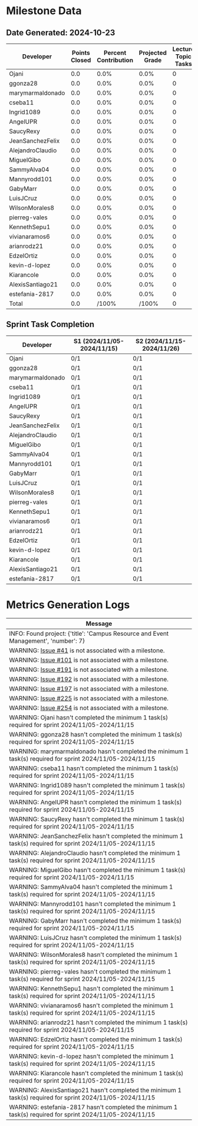 # Milestone Data

## Date Generated: 2024-10-23
| Developer | Points Closed | Percent Contribution | Projected Grade | Lecture Topic Tasks |
| --------- | ------------- | -------------------- | --------------- | ------------------- |
| Ojani | 0.0 | 0.0% | 0.0% | 0 |
| ggonza28 | 0.0 | 0.0% | 0.0% | 0 |
| marymarmaldonado | 0.0 | 0.0% | 0.0% | 0 |
| cseba11 | 0.0 | 0.0% | 0.0% | 0 |
| Ingrid1089 | 0.0 | 0.0% | 0.0% | 0 |
| AngelUPR | 0.0 | 0.0% | 0.0% | 0 |
| SaucyRexy | 0.0 | 0.0% | 0.0% | 0 |
| JeanSanchezFelix | 0.0 | 0.0% | 0.0% | 0 |
| AlejandroClaudio | 0.0 | 0.0% | 0.0% | 0 |
| MiguelGibo | 0.0 | 0.0% | 0.0% | 0 |
| SammyAlva04 | 0.0 | 0.0% | 0.0% | 0 |
| Mannyrodd101 | 0.0 | 0.0% | 0.0% | 0 |
| GabyMarr | 0.0 | 0.0% | 0.0% | 0 |
| LuisJCruz | 0.0 | 0.0% | 0.0% | 0 |
| WilsonMorales8 | 0.0 | 0.0% | 0.0% | 0 |
| pierreg-vales | 0.0 | 0.0% | 0.0% | 0 |
| KennethSepu1 | 0.0 | 0.0% | 0.0% | 0 |
| vivianaramos6 | 0.0 | 0.0% | 0.0% | 0 |
| arianrodz21 | 0.0 | 0.0% | 0.0% | 0 |
| EdzelOrtiz | 0.0 | 0.0% | 0.0% | 0 |
| kevin-d-lopez | 0.0 | 0.0% | 0.0% | 0 |
| Kiarancole | 0.0 | 0.0% | 0.0% | 0 |
| AlexisSantiago21 | 0.0 | 0.0% | 0.0% | 0 |
| estefania-2817 | 0.0 | 0.0% | 0.0% | 0 |
| Total | 0.0 | /100% | /100% | 0 |


## Sprint Task Completion

| Developer | S1 (2024/11/05-2024/11/15) | S2 (2024/11/15-2024/11/26) |
|---|---|---|
| Ojani | 0/1 | 0/1 |
| ggonza28 | 0/1 | 0/1 |
| marymarmaldonado | 0/1 | 0/1 |
| cseba11 | 0/1 | 0/1 |
| Ingrid1089 | 0/1 | 0/1 |
| AngelUPR | 0/1 | 0/1 |
| SaucyRexy | 0/1 | 0/1 |
| JeanSanchezFelix | 0/1 | 0/1 |
| AlejandroClaudio | 0/1 | 0/1 |
| MiguelGibo | 0/1 | 0/1 |
| SammyAlva04 | 0/1 | 0/1 |
| Mannyrodd101 | 0/1 | 0/1 |
| GabyMarr | 0/1 | 0/1 |
| LuisJCruz | 0/1 | 0/1 |
| WilsonMorales8 | 0/1 | 0/1 |
| pierreg-vales | 0/1 | 0/1 |
| KennethSepu1 | 0/1 | 0/1 |
| vivianaramos6 | 0/1 | 0/1 |
| arianrodz21 | 0/1 | 0/1 |
| EdzelOrtiz | 0/1 | 0/1 |
| kevin-d-lopez | 0/1 | 0/1 |
| Kiarancole | 0/1 | 0/1 |
| AlexisSantiago21 | 0/1 | 0/1 |
| estefania-2817 | 0/1 | 0/1 |
# Metrics Generation Logs

| Message |
| ------- |
| INFO: Found project: {'title': 'Campus Resource and Event Management', 'number': 7} |
| WARNING: [Issue #41](https://github.com/uprm-inso4101-2024-2025-s1/semester-project-campus-resource-and-event-management/issues/41) is not associated with a milestone. |
| WARNING: [Issue #101](https://github.com/uprm-inso4101-2024-2025-s1/semester-project-campus-resource-and-event-management/issues/101) is not associated with a milestone. |
| WARNING: [Issue #191](https://github.com/uprm-inso4101-2024-2025-s1/semester-project-campus-resource-and-event-management/issues/191) is not associated with a milestone. |
| WARNING: [Issue #192](https://github.com/uprm-inso4101-2024-2025-s1/semester-project-campus-resource-and-event-management/issues/192) is not associated with a milestone. |
| WARNING: [Issue #197](https://github.com/uprm-inso4101-2024-2025-s1/semester-project-campus-resource-and-event-management/issues/197) is not associated with a milestone. |
| WARNING: [Issue #225](https://github.com/uprm-inso4101-2024-2025-s1/semester-project-campus-resource-and-event-management/issues/225) is not associated with a milestone. |
| WARNING: [Issue #254](https://github.com/uprm-inso4101-2024-2025-s1/semester-project-campus-resource-and-event-management/issues/254) is not associated with a milestone. |
| WARNING: Ojani hasn't completed the minimum 1 task(s) required for sprint 2024/11/05-2024/11/15 |
| WARNING: ggonza28 hasn't completed the minimum 1 task(s) required for sprint 2024/11/05-2024/11/15 |
| WARNING: marymarmaldonado hasn't completed the minimum 1 task(s) required for sprint 2024/11/05-2024/11/15 |
| WARNING: cseba11 hasn't completed the minimum 1 task(s) required for sprint 2024/11/05-2024/11/15 |
| WARNING: Ingrid1089 hasn't completed the minimum 1 task(s) required for sprint 2024/11/05-2024/11/15 |
| WARNING: AngelUPR hasn't completed the minimum 1 task(s) required for sprint 2024/11/05-2024/11/15 |
| WARNING: SaucyRexy hasn't completed the minimum 1 task(s) required for sprint 2024/11/05-2024/11/15 |
| WARNING: JeanSanchezFelix hasn't completed the minimum 1 task(s) required for sprint 2024/11/05-2024/11/15 |
| WARNING: AlejandroClaudio hasn't completed the minimum 1 task(s) required for sprint 2024/11/05-2024/11/15 |
| WARNING: MiguelGibo hasn't completed the minimum 1 task(s) required for sprint 2024/11/05-2024/11/15 |
| WARNING: SammyAlva04 hasn't completed the minimum 1 task(s) required for sprint 2024/11/05-2024/11/15 |
| WARNING: Mannyrodd101 hasn't completed the minimum 1 task(s) required for sprint 2024/11/05-2024/11/15 |
| WARNING: GabyMarr hasn't completed the minimum 1 task(s) required for sprint 2024/11/05-2024/11/15 |
| WARNING: LuisJCruz hasn't completed the minimum 1 task(s) required for sprint 2024/11/05-2024/11/15 |
| WARNING: WilsonMorales8 hasn't completed the minimum 1 task(s) required for sprint 2024/11/05-2024/11/15 |
| WARNING: pierreg-vales hasn't completed the minimum 1 task(s) required for sprint 2024/11/05-2024/11/15 |
| WARNING: KennethSepu1 hasn't completed the minimum 1 task(s) required for sprint 2024/11/05-2024/11/15 |
| WARNING: vivianaramos6 hasn't completed the minimum 1 task(s) required for sprint 2024/11/05-2024/11/15 |
| WARNING: arianrodz21 hasn't completed the minimum 1 task(s) required for sprint 2024/11/05-2024/11/15 |
| WARNING: EdzelOrtiz hasn't completed the minimum 1 task(s) required for sprint 2024/11/05-2024/11/15 |
| WARNING: kevin-d-lopez hasn't completed the minimum 1 task(s) required for sprint 2024/11/05-2024/11/15 |
| WARNING: Kiarancole hasn't completed the minimum 1 task(s) required for sprint 2024/11/05-2024/11/15 |
| WARNING: AlexisSantiago21 hasn't completed the minimum 1 task(s) required for sprint 2024/11/05-2024/11/15 |
| WARNING: estefania-2817 hasn't completed the minimum 1 task(s) required for sprint 2024/11/05-2024/11/15 |
